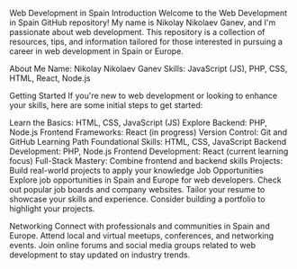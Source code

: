 
Web Development in Spain
Introduction
Welcome to the Web Development in Spain GitHub repository! My name is Nikolay Nikolaev Ganev, and I'm passionate about web development. This repository is a collection of resources, tips, and information tailored for those interested in pursuing a career in web development in Spain or Europe.

About Me
Name: Nikolay Nikolaev Ganev
Skills: JavaScript (JS), PHP, CSS, HTML, React, Node.js

Getting Started
If you're new to web development or looking to enhance your skills, here are some initial steps to get started:

Learn the Basics:
HTML, CSS, JavaScript (JS)
Explore Backend:
PHP, Node.js
Frontend Frameworks:
React (in progress)
Version Control:
Git and GitHub
Learning Path
Foundational Skills:
HTML, CSS, JavaScript
Backend Development:
PHP, Node.js
Frontend Development:
React (current learning focus)
Full-Stack Mastery:
Combine frontend and backend skills
Projects:
Build real-world projects to apply your knowledge
Job Opportunities
Explore job opportunities in Spain and Europe for web developers. Check out popular job boards and company websites. Tailor your resume to showcase your skills and experience. Consider building a portfolio to highlight your projects.

Networking
Connect with professionals and communities in Spain and Europe. Attend local and virtual meetups, conferences, and networking events. Join online forums and social media groups related to web development to stay updated on industry trends.
